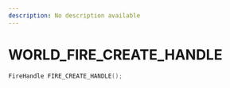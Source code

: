 ```yaml
---
description: No description available 
---
```


# WORLD\_FIRE_CREATE_HANDLE

```cpp
FireHandle FIRE_CREATE_HANDLE();
```
